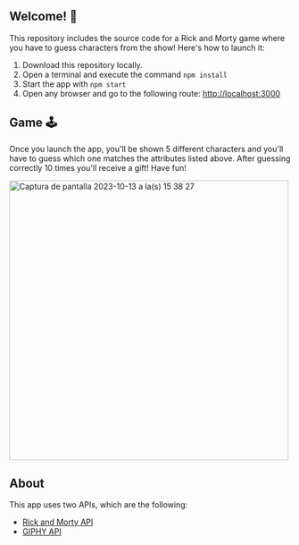 ## Welcome! 👋
This repository includes the source code for a Rick and Morty game where you have to guess characters from the show! Here's how to launch it:

1. Download this repository locally.
2. Open a terminal and execute the command `npm install`
3. Start the app with `npm start`
4. Open any browser and go to the following route: <http://localhost:3000>

## Game 🕹️
Once you launch the app, you'll be shown 5 different characters and you'll have to guess which one matches the attributes listed above. After guessing correctly 10 times you'll receive a gift! Have fun! 
<br>

<img width="500" alt="Captura de pantalla 2023-10-13 a la(s) 15 38 27" src="https://github.com/Laurarestrepo03/Reto-7-Hackathon/assets/69609680/b48d0270-293b-4f96-ab7b-bb9fc2d60ba7">

## About
This app uses two APIs, which are the following:
- [Rick and Morty API](https://rickandmortyapi.com/documentation/)
- [GIPHY API](https://developers.giphy.com/docs/api/#quick-start-guide)
